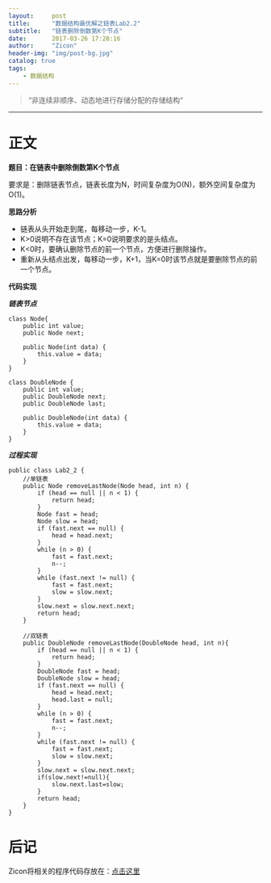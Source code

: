 ```yaml
---
layout:     post
title:      "数据结构最优解之链表Lab2.2"
subtitle:   "链表删除倒数第K个节点"
date:       2017-03-26 17:28:16
author:     "Zicon"
header-img: "img/post-bg.jpg"
catalog: true
tags:
    - 数据结构
---
```


> “非连续非顺序、动态地进行存储分配的存储结构“

---

# 正文

**题目：在链表中删除倒数第K个节点**

要求是：删除链表节点，链表长度为N，时间复杂度为O(N)，额外空间复杂度为O(1)。

**思路分析**
 
 - 链表从头开始走到尾，每移动一步，K-1。
 - K>0说明不存在该节点；K=0说明要求的是头结点。
 - K<0时，要确认删除节点的前一个节点，方便进行删除操作。
 - 重新从头结点出发，每移动一步，K+1，当K=0时该节点就是要删除节点的前一个节点。
 
**代码实现**

***链表节点***

```
class Node{
	public int value;
	public Node next;
	
	public Node(int data) {
		this.value = data;
	}
}

class DoubleNode {
	public int value;
	public DoubleNode next;
	public DoubleNode last;
	
	public DoubleNode(int data) {
		this.value = data;
	}
}
```
  
***过程实现***

```
public class Lab2_2 {
	//单链表
	public Node removeLastNode(Node head, int n) {
		if (head == null || n < 1) {
			return head;
		}
		Node fast = head;
		Node slow = head;
		if (fast.next == null) {
			head = head.next;
		}
		while (n > 0) {
			fast = fast.next;
			n--;
		}
		while (fast.next != null) {
			fast = fast.next;
			slow = slow.next;
		}
		slow.next = slow.next.next;
		return head;
	}
	
	//双链表
	public DoubleNode removeLastNode(DoubleNode head, int n){
		if (head == null || n < 1) {
			return head;
		}
		DoubleNode fast = head;
		DoubleNode slow = head;
		if (fast.next == null) {
			head = head.next;
			head.last = null;
		}
		while (n > 0) {
			fast = fast.next;
			n--;
		}
		while (fast.next != null) {
			fast = fast.next;
			slow = slow.next;
		}
		slow.next = slow.next.next;
		if(slow.next!=null){
			slow.next.last=slow;
		}
		return head;
	}
}
```  
 
# 后记
Zicon将相关的程序代码存放在：[点击这里](https://github.com/ZZicon/Algorithm/tree/master/src/%E7%AC%AC%E4%BA%8C%E7%AB%A0)
